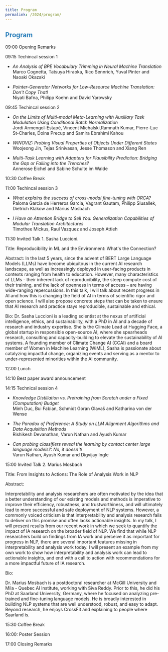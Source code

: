 ```yaml
---
title: Program
permalink: /2024/program/
---
```


## <span style="color:#267CB9"> Program </span>


09:00 Opening Remarks

09:15 Techincal session 1 
- *An Analysis of BPE Vocabulary Trimming in Neural Machine Translation*<br>
Marco Cognetta, Tatsuya Hiraoka, Rico Sennrich, Yuval Pinter and Naoaki Okazaki

- *Pointer-Generator Networks for Low-Resource Machine Translation: Don't Copy That!*<br>
Niyati Bafna, Philipp Koehn and David Yarowsky

09:45 Techincal session 2
- *On the Limits of Multi-modal Meta-Learning with Auxiliary Task Modulation Using Conditional Batch Normalization*<br>
Jordi Armengol-Estapé, Vincent Michalski,Ramnath Kumar, Pierre-Luc St-Charles, Doina Precup and Samira Ebrahimi Kahou  

- *WINOVIZ: Probing Visual Properties of Objects Under Different States*<br>
Woojeong Jin, Tejas Srinivasan, Jesse Thomason and Xiang Ren


- *Multi-Task Learning with Adapters for Plausibility Prediction: Bridging the Gap or Falling into the Trenches?*<br>
Annerose Eichel and Sabine Schulte im Walde


10:30 Coffee Break

11:00 Techincal session 3

- *What explains the success of cross-modal fine-tuning with ORCA?*<br>
Paloma Garcia de Herreros Garcia, Vagrant Gautam, Philipp Slusallek, Dietrich Klakow and Marius Mosbach

- *I Have an Attention Bridge to Sell You: Generalization Capabilities of Modular Translation Architectures*<br>
Timothee Mickus, Raul Vazquez and Joseph Attieh

11:30 Invited Talk 1. Sasha Luccioni.

Title: Reproducibility in ML and the Environment: What's the Connection?

Abstract: In the last 5 years, since the advent of BERT Large Language Models (LLMs) have become ubiquitous in the current AI research landscape, as well as increasingly deployed in user-facing products in contexts ranging from health to education. However, many characteristics of LLMs - their inherent lack of reproducibility, the steep compute cost of their training, and the lack of openness in terms of access – are having wide-ranging repercussions. In this talk, I will talk about recent progress in AI and how this is changing the field of AI in terms of scientific rigor and open science. I will also propose concrete steps that can be taken to ensure that AI research and practice stays reproducible, sustainable and ethical.

Bio: Dr. Sasha Luccioni is a leading scientist at the nexus of artificial intelligence, ethics, and sustainability, with a PhD in AI and a decade of research and industry expertise. She is the Climate Lead at Hugging Face, a global startup in responsible open-source AI, where she spearheads research, consulting and capacity-building to elevate the sustainability of AI systems. A founding member of Climate Change AI (CCAI) and a board member of Women in Machine Learning (WiML), Sasha is passionate about catalyzing impactful change, organizing events and serving as a mentor to under-represented minorities within the AI community.

12:00 Lunch

14:10 Best paper award announcement

  
14:15 Technical session 4

- *Knowledge Distillation vs. Pretraining from Scratch under a Fixed (Computation) Budget*<br>
Minh Duc, Bui Fabian, Schmidt Goran Glavaš and Katharina von der Wense
  
- *The Paradox of Preference: A Study on LLM Alignment Algorithms and Data Acquisition Methods*<br>
Rishikesh Devanathan, Varun Nathan and Ayush Kumar

- *Can probing classifiers reveal the learning by contact center large language models?: No, it doesn't!*<br>
Varun Nathan, Ayush Kumar and Digvijay Ingle
  

15:00 Invited Talk 2. Marius Mosbach

Title: From Insights to Actions: The Role of Analysis Work in NLP

Abstract: 

Interpretability and analysis researchers are often motivated by the idea that a better understanding of our existing models and methods is imperative to improve their efficiency, robustness, and trustworthiness, and will ultimately lead to more successful and safe deployment of NLP systems. However, a commonly voiced criticism is that interpretability and analysis research fails to deliver on this promise and often lacks actionable insights. In my talk, I will present results from our recent work in which we seek to quantify the impact of IA research on the broader field of NLP. We find that while NLP researchers build on findings from IA work and perceive it as important for progress in NLP, there are several important features missing in interpretability and analysis work today. I will present an example from my own work to show how interpretability and analysis work can lead to actionable insights, and end with a call to action with recommendations for a more impactful future of IA research.

Bio:

Dr. Marius Mosbach is a postdoctoral researcher at McGill University and Mila - Quebec AI Institute, working with Siva Reddy. Prior to this, he did his PhD at Saarland University, Germany, where he focused on analyzing pre-trained and fine-tuning language models. He is broadly interested in building NLP systems that are well understood, robust, and easy to adapt. Beyond research, he enjoys CrossFit and explaining to people where Saarland is.


15:30 Coffee Break

16:00: Poster Session

17:00  Closing Remarks
